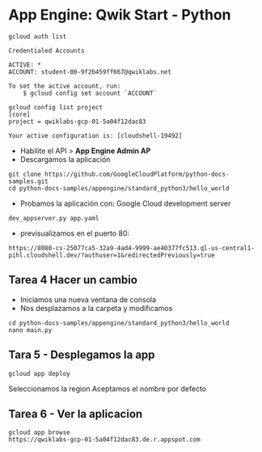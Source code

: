 # App Engine: Qwik Start - Python

```
gcloud auth list

Credentialed Accounts

ACTIVE: *
ACCOUNT: student-00-9f2b459ff667@qwiklabs.net

To set the active account, run:
    $ gcloud config set account `ACCOUNT`
```

```
gcloud config list project
[core]
project = qwiklabs-gcp-01-5a04f12dac83

Your active configuration is: [cloudshell-19492]
```

- Habilite el API > **App Engine Admin AP**
- Descargamos la aplicación
```
git clone https://github.com/GoogleCloudPlatform/python-docs-samples.git
cd python-docs-samples/appengine/standard_python3/hello_world
```

- Probamos la aplicación con: Google Cloud development server
```
dev_appserver.py app.yaml
```

- previsualizamos en el puerto 80:
```
https://8080-cs-25077ca5-32a9-4ad4-9999-ae40377fc513.ql-us-central1-pihl.cloudshell.dev/?authuser=1&redirectedPreviously=true
```

## Tarea 4  Hacer un cambio

- Iniciamos una nueva ventana de consola
- Nos desplazamos a la carpeta y modificamos
```
cd python-docs-samples/appengine/standard_python3/hello_world
nano main.py
```


## Tara 5 - Desplegamos la app

```
gcloud app deploy
```
Seleccionamos la region
Aceptamos el nombre por defecto

## Tarea 6 - Ver la aplicacion

```
gcloud app browse
https://qwiklabs-gcp-01-5a04f12dac83.de.r.appspot.com
```